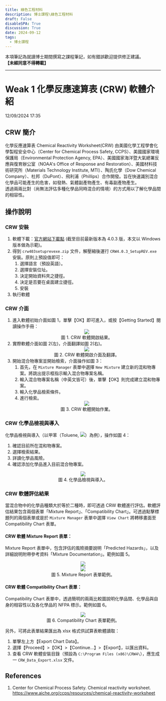 ```yaml
---
title: 綠色工程材料
description: 博士課程\綠色工程材料
draft: False
disableSPA: True
discussion: True
date: 2024-09-12
tags:
  - 博士課程
---
```

本項筆記為就讀博士期間撰寫之課程筆記，如有錯誤歡迎提供修正建議。  
**【未經同意不得轉載】**  

---
# Weak 1 化學反應速算表 (CRW) 軟體介紹 
12/09/2024 17:35
## CRW 簡介
化學反應速算表 Chemical Reactivity Worksheet(CRW) 由美國化學工程學會化學製程安全中心（Center for Chemical Process Safety, CCPS）、美國國家環境保護局（Environmental Protection Agency, EPA）、美國國家海洋暨大氣總署反應與復育辦公室（NOAA's Office of Response and Restoration）、美國材料技術研究所（Materials Technology Institute, MTI）、陶氏化學（Dow Chemical Company）、杜邦（DuPont）、飛利浦（Phillips）合作開發。旨在快速識別混合化學品可能產生的危害，如發熱、氣體副產物產生、有毒副產物產生。  
透過兩兩比對（尚無法評估多種化學品同時混合的情境）的方式用以了解化學品間的相容性。

## 操作說明
### CRW 安裝
1. 軟體下載：[官方網站下載點](https://www.aiche.org/ccps/resources/downloadinstall) (截至目前最新版本為 4.0.3 版，本文以 Windows 版本做為示範)。
2. 得到 `crw403setuprevexe.zip` 文件，解壓縮後運行 `CRW4.0.3_SetupREV.exe` 安裝。原則上預設值即可：
   1. 選擇語言（預設英語）。
   2. 選擇安裝位址。
   3. 決定開始資料夾之捷徑。
   4. 決定是否要在桌面建立捷徑。
   5. 安裝
3. 執行軟體
### CRW 介面
1. 進入軟體初始介面如圖 1，單擊【OK】即可進入，或按【Getting Started】閱讀操作手冊：
   <center><img style = "max-height: 500px;" src="/綠色工程材料/20240912_CRW_1.avif" /></center>
   <center>圖 1. CRW 軟體開啟結果。</center>
2. 實際軟體介面如圖 2(左)，介面翻譯如圖 2(右)。
   <center><img style = "max-height: 500px;" src="/綠色工程材料/20240912_CRW_1.avif" /></center>
   <center>圖 2. CRW 軟體開啟介面及翻譯。</center>
3. 開始混合物專案並開始檢索，介面操作如圖 3：
   1. 首先，在 `Mixture Manager` 表單中選擇 `New Mixture` 建立新的混和物專案。將跳出提示框指示輸入混合物專案名稱。
   2. 輸入混合物專案名稱（中英文皆可）後，單擊【OK】則完成建立混和物專案。
   3. 輸入化學品檢索條件。
   4. 進行檢索。
   <center><img style = "max-height: 500px;" src="/綠色工程材料/20240912_CRW_3.gif" /></center>
   <center>圖 3. CRW 軟體開始作業。</center>
### CRW 化學品檢視與導入
化學品檢視與導入（以甲苯（Toluene, <img style = "max-height: 22px" src="https://img.shields.io/badge/CAS_Number-108--88--3-blue"/>）為例），操作如圖 4：  
1. 確認目前所在混和物專案。
2. 選擇檢索結果。
3. 詳讀化學品風險。
4. 確認添加化學品進入目前混合物專案。
<center><img style = "max-height: 500px;" src="/綠色工程材料/20240912_CRW_4.avif" /></center>
<center>圖 4. 化學品檢視與導入。</center>

### CRW 軟體評估結果
當混合物中的化學品種類大於等於二種時，即可透過 CRW 軟體進行評估。軟體評估結果包含兩個表單「Mixture Report」、「Compatibility Chart」。可透過點擊標題列的兩個表單或是於 `Mixture Manager` 表單中選擇 `View Chart` 將轉移畫面至 Compatibility Chart 表單。
#### CRW 軟體 Mixture Report 表單：
Mixture Report 表單中，包含評估的風險摘要說明「Predicted Hazards」，以及詳細說明附帶參考資料「Mixture Documentation」。範例如圖 5。
<center><img style = "max-height: 500px;" src="/綠色工程材料/20240912_CRW_5.1.avif" /></center>
<center><img style = "max-height: 500px;" src="/綠色工程材料/20240912_CRW_5.2.avif" /></center>
<center>圖 5. Mixture Report 表單範例。</center>

#### CRW 軟體 Compatibility Chart 表單：  
Compatibility Chart 表單中，透過簡明的兩兩比較圖說明化學品間、化學品與自身的相容性以及各化學品的 NFPA 標示。範例如圖 6。
<center><img style = "max-height: 500px;" src="/綠色工程材料/20240912_CRW_6.avif" /></center>
<center>圖 6. Compatibility Chart 表單範例。</center>

另外，可將此表單結果匯出為 xlsx 格式供試算表軟體讀取：  
1. 單擊左上方【Export Chart Data】。
2. 選擇【Proceed】>【OK】>【Continue...】>【Export】，以匯出資料。
3. 查看 CRW 軟體安裝目錄（預設為 `C:\Program Files (x86)\CRW4\`），應生成一 `CRW_Data_Export.xlsx` 文件。

## References
1. Center for Chemical Process Safety. Chemical reactivity worksheet.  https://www.aiche.org/ccps/resources/chemical-reactivity-worksheet 